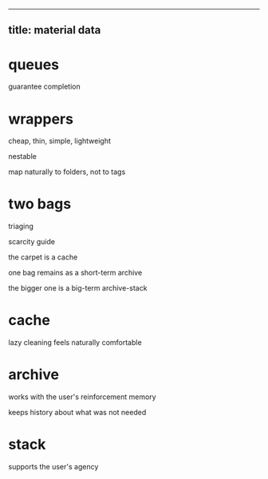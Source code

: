 ----
title: material data
----

# queues

guarantee completion

# wrappers

cheap, thin, simple, lightweight

nestable

map naturally to folders, not to tags

# two bags

triaging

scarcity guide

the carpet is a cache

one bag remains as a short-term archive

the bigger one is a big-term archive-stack

# cache

lazy cleaning feels naturally comfortable

# archive

works with the user's reinforcement memory

keeps history about what was not needed

# stack

supports the user's agency

